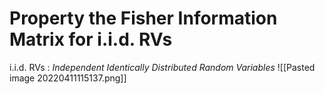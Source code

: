 # Property the Fisher Information Matrix for i.i.d. RVs
i.i.d. RVs : *Independent Identically Distributed Random Variables*
![[Pasted image 20220411115137.png]]
